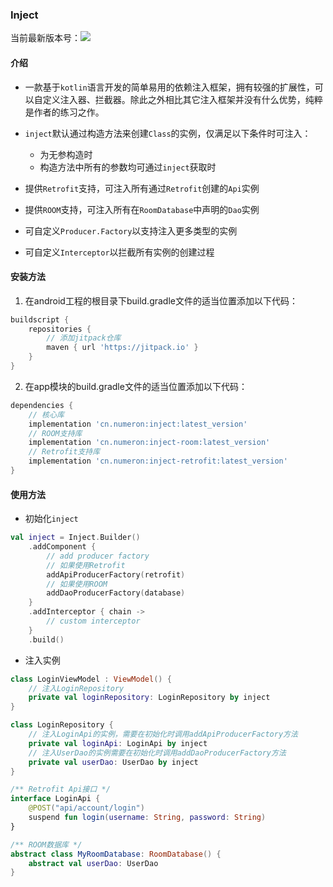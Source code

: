 ### Inject

当前最新版本号：[![](https://jitpack.io/v/cn.numeron/inject.svg)](https://jitpack.io/#cn.numeron/inject)

#### 介绍

* 一款基于`kotlin`语言开发的简单易用的依赖注入框架，拥有较强的扩展性，可以自定义注入器、拦截器。除此之外相比其它注入框架并没有什么优势，纯粹是作者的练习之作。

* `inject`默认通过构造方法来创建`Class`的实例，仅满足以下条件时可注入：
    - 为无参构造时
    - 构造方法中所有的参数均可通过`inject`获取时
    
* 提供`Retrofit`支持，可注入所有通过`Retrofit`创建的`Api`实例
* 提供`ROOM`支持，可注入所有在`RoomDatabase`中声明的`Dao`实例
* 可自定义`Producer.Factory`以支持注入更多类型的实例
* 可自定义`Interceptor`以拦截所有实例的创建过程
#### 安装方法

1. 在android工程的根目录下build.gradle文件的适当位置添加以下代码：

```groovy
buildscript {
    repositories {
        // 添加jitpack仓库
        maven { url 'https://jitpack.io' }
    }
}
```

2. 在app模块的build.gradle文件的适当位置添加以下代码：

```groovy
dependencies {
    // 核心库
    implementation 'cn.numeron:inject:latest_version'
    // ROOM支持库
    implementation 'cn.numeron:inject-room:latest_version'
    // Retrofit支持库
    implementation 'cn.numeron:inject-retrofit:latest_version'
}

```

#### 使用方法

* 初始化`inject`

```kotlin
val inject = Inject.Builder()
    .addComponent {
        // add producer factory
        // 如果使用Retrofit
        addApiProducerFactory(retrofit)
        // 如果使用ROOM
        addDaoProducerFactory(database)
    }
    .addInterceptor { chain ->
        // custom interceptor
    }
    .build()
```

* 注入实例

```kotlin
class LoginViewModel : ViewModel() {
    // 注入LoginRepository
    private val loginRepository: LoginRepository by inject
}

class LoginRepository {
    // 注入LoginApi的实例，需要在初始化时调用addApiProducerFactory方法
    private val loginApi: LoginApi by inject
    // 注入UserDao的实例需要在初始化时调用addDaoProducerFactory方法
    private val userDao: UserDao by inject
}

/** Retrofit Api接口 */
interface LoginApi {
    @POST("api/account/login")
    suspend fun login(username: String, password: String)
}

/** ROOM数据库 */
abstract class MyRoomDatabase: RoomDatabase() {
    abstract val userDao: UserDao
}
```